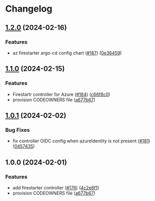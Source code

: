 # Changelog

## [1.2.0](https://github.com/prefapp/charts/compare/firestartr-controller-v1.1.0...firestartr-controller-v1.2.0) (2024-02-16)


### Features

* az firestarter argo-cd config chart ([#187](https://github.com/prefapp/charts/issues/187)) ([0e36459](https://github.com/prefapp/charts/commit/0e364595c002fccc77649b79955d54827d42ce70))

## [1.1.0](https://github.com/prefapp/charts/compare/firestartr-controller-v1.0.0...firestartr-controller-v1.1.0) (2024-02-15)


### Features

* Firestartr controller for Azure ([#184](https://github.com/prefapp/charts/issues/184)) ([c66f8c0](https://github.com/prefapp/charts/commit/c66f8c075f44eed75d688f73c231f6f943d8a8be))
* provision CODEOWNERS file ([a677b67](https://github.com/prefapp/charts/commit/a677b67a8645c950fc06a763eaae18ba1909719e))

## [1.0.1](https://github.com/prefapp/charts/compare/firestarter-controller-v1.0.0...firestarter-controller-v1.0.1) (2024-02-02)


### Bug Fixes

* fix controller OIDC config when azureIdentity is not present ([#181](https://github.com/prefapp/charts/issues/181)) ([0457435](https://github.com/prefapp/charts/commit/0457435b99fc154c8a1fe93cf6cff65301a9039e))

## 1.0.0 (2024-02-01)


### Features

* add firestarter controller ([#176](https://github.com/prefapp/charts/issues/176)) ([4c2e6f1](https://github.com/prefapp/charts/commit/4c2e6f1bf92953189a5bc9be4c09de7b6f0fd59f))
* provision CODEOWNERS file ([a677b67](https://github.com/prefapp/charts/commit/a677b67a8645c950fc06a763eaae18ba1909719e))
